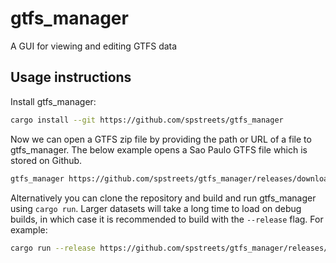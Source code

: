 # gtfs_manager
A GUI for viewing and editing GTFS data

## Usage instructions

Install gtfs_manager:
```bash
cargo install --git https://github.com/spstreets/gtfs_manager
```
Now we can open a GTFS zip file by providing the path or URL of a file to gtfs_manager. The below example opens a Sao Paulo GTFS file which is stored on Github.
```bash
gtfs_manager https://github.com/spstreets/gtfs_manager/releases/download/v0.1.0/sao-paulo-sptrans.zip
```
Alternatively you can clone the repository and build and run gtfs_manager using `cargo run`. Larger datasets will take a long time to load on debug builds, in which case it is recommended to build with the `--release` flag. For example:
```bash
cargo run --release https://github.com/spstreets/gtfs_manager/releases/download/v0.1.0/sao-paulo-sptrans.zip
```